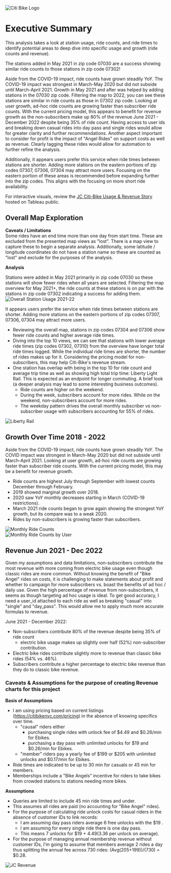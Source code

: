 ![Citi Bike Logo](Images/Citi-Bike_Logo.png)

# Executive Summary
 This analysis takes a look at station usage, ride counts, and ride times to identify potential areas to deep dive into specific usage and growth (ride counts and revenue).

The stations added in May 2021 in zip code 07030 are a success showing similar ride counts to those stations in zip code 07302! 

Aside from the COVID-19 impact, ride counts have grown steadily YoY. The COVID-19 impact was strongest in March-May 2020 but did not subside until March-April 2021. Growth in May 2021 and after was helped by adding stations in the 07030 zip code. Filtering the map to 2022, you can see these stations are similar in ride counts as those in 07302 zip code. Looking at user growth, ad-hoc ride counts are growing faster than subscriber ride counts. With the current pricing model, this appears to benefit for revenue growth as the non-subscribers make up 80% of the revenue June 2021 - December 2022 despite being 35% of ride count. Having access to user ids and breaking down casual rides into day pass and single rides would allow for greater clarity and further recommendations. Another aspect important to consider for profit is the impact of "Angel Rides" on support costs as well as revenue. Clearly tagging these rides would allow for automation to further refine the analysis.

Additionally, it appears users prefer this service when ride times between stations are shorter. Adding more stations on the eastern portions of zip codes 07307, 07306, 07304 may attract more users. Focusing on the eastern portion of these areas is recommended before expanding further into the zip codes. This aligns with the focusing on more short ride availability. 

For interactive visuals, review the [JC Citi-Bike Usage & Revenue Story](https://public.tableau.com/app/profile/rebekah.aldrich/viz/2018-2020_JC-CitiBike_Analysis/JCCiti-BikeUsageRevenue?publish=yes) hosted on Tableau public.


## Overall Map Exploration

**Caveats / Limitations**<br>
Some rides have an end time more than one day from start time. These are excluded from the presented map views as "lost". There is a map view to capture these to begin a separate analysis. Additionally, some latitude / longitude coordinates do not have a station name so these are counted as "lost" and exclude for the purposes of the analysis.

**Analysis**<br>

Stations were added in May 2021 primarily in zip code 07030 so these stations will show fewer rides when all years are selected. Filtering the map overview for May 2021+, the ride counts at these stations is on par with the stations in zip code 07302 indicating a success for adding them. 
![Overall Station Usage 2021-22](Images/JC_station_usage_May2021_2022.png)

It appears users prefer the service when ride times between stations are shorter. Adding more stations on the eastern portions of zip codes 07307, 07306, 07304 may attract more users.
* Reviewing the overall map, stations in zip codes 07304 and 07306 show fewer ride counts and higher average ride times. 
* Diving into the top 10 views, we can see that stations with lower average ride times (zip codes 07302, 07310) from the overview have longer total ride times logged. While the individual ride times are shorter, the number of rides makes up for it. Considering the pricing model for non-subscribers, this may help Citi-Bike's revenue stream.
* One station has overlap with being in the top 10 for ride count and average trip time as well as showing high total trip time: Liberty Light Rail. This is expected as an endpoint for longer commuting. A brief look (a deeper analysis may lead to some interesting business outcomes).
    * Ride counts are higher on the weekend.
    * During the week, subscribers account for more rides. While on the weekend, non-subscribers account for more rides.
    * The weekday pattern drives the overall monthly subscriber vs non-subscriber usage with subscribers accounting for 55% of rides.

![Liberty Rail](Images/Liberty_Rail.png)

## Growth Over Time 2018 - 2022

Aside from the COVID-19 impact, ride counts have grown steadily YoY. The COVID impact was strongest in March-May 2020 but did not subside until March-April 2021. Looking at user growth, ad-hoc ride counts are growing faster than subscriber ride counts. With the current pricing model, this may be a benefit for revenue growth.
* Ride counts are highest July through September with lowest counts December through February.
* 2019 showed marginal growth over 2018.
* 2020 saw YoY monthly decreases starting in March (COVID-19 restrictions).
* March 2021 ride counts began to grow again showing the strongest YoY growth, but its compare was to a weak 2020.
* Rides by non-subscribers is growing faster than subscribers.

![Monthly Ride Counts](Images/JC_Ride_Count_2018_2022.png)
<br>
![Monthly Ride Counts by User](Images/JC_USer_Ride_Count_2018_2022.png)

## Revenue Jun 2021 - Dec 2022

Given my assumptions and data limitations, non-subscribers contribute the most revenue with more coming from electric bike usage even though classic rides are more common. Without knowing the benefit of "Bike Angel" rides on costs, it is challenging to make statements about profit and whether to campaign for more subscribers vs. boast the benefits of ad hoc / daily use. Given the high percentage of revenue from non-subscribers, it seems as though targeting ad hoc usage is ideal. To get good accuracy, I need a user_id attached to each ride as well as breaking "casual" into "single" and "day_pass". This would allow me to apply much more accurate formulas to revenue.

June 2021 - December 2022:
* Non-subscribers contribute 80% of the revenue despite being 35% of ride count
    * electric bike usage makes up slightly over half (52%) non-subscriber contribution.
* Electric bike rides contribute slightly more to revenue than classic bike rides (54% vs. 46%).
* Subscribers contribute a higher percentage to electric bike revenue than they do to classic bike revenue.

### Caveats & Assumptions for the purpose of creating Revenue charts for this project
**Basis of Assumptions**<br>
* I am using pricing based on current listings (https://citibikenyc.com/pricing) in the absence of knowing specifics over time.
    * "causal" riders either
        * purchasing single rides with unlock fee of $4.49 and $0.26/min for Ebikes.
        * purchasing a day pass with unlimited unlocks for $19 and $0.26/min for Ebikes.
    * "member" riders pay a yearly fee of $199 or $205 with unlimited unlocks and $0.17/min for Ebikes.
* Ride times are indicated to be up to 30 min for casuals or 45 min for members.
* Memberships include a "Bike Angels" incentive for riders to take bikes from crowded stations to stations needing more bikes.

**Assumptions**<br>
* Queries are limited to include 45 min ride times and under.
* This assumes all rides are paid (no accounting for "Bike Angel" rides).
* For the purpose of calculating ride unlock costs for casual riders in the absence of customer IDs to link records:
    * I am assuming day pass riders average 6 free unlocks with the $19 .
    * I am assuming for every single ride there is one day pass.
    * This means 7 unlocks for $19 + $4.49 ($3.36 per unlock on average).
* For the purpose of managing annual membership revenue without customer IDs, I'm going to assume that members average 2 rides a day thus splitting the annual fee across 730 rides: (Avg($205+$199))/(730) = $0.28.

![JC Revenue](Images/JC_Revenue_Jun2021-2022.png)

